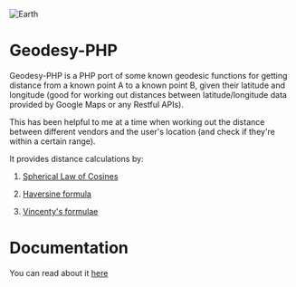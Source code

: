 
![Earth](https://www.mkompf.com/gps/images/sphere2.png)


Geodesy-PHP
=============

Geodesy-PHP is a PHP port of some known geodesic functions for getting distance from a known point A to a known point B, given their latitude and longitude (good for working out distances between latitude/longitude data provided by Google Maps or any Restful APIs).

This has been helpful to me at a time when working out the distance between different vendors and the user's location (and check if they're within a certain range).

It provides distance calculations by:

1. [Spherical Law of Cosines](https://en.wikipedia.org/wiki/Spherical_law_of_cosines) 

2. [Haversine formula](https://en.wikipedia.org/wiki/Haversine_formula)

3. [Vincenty's formulae](https://en.wikipedia.org/wiki/Vincenty%27s_formulae)


Documentation
=============

You can read about it [here](https://myth-of-sissyphus.blogspot.com/2018/04/geodesyphp-great-earth-distance-library.html)
